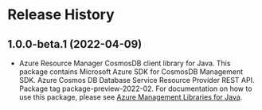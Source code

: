 # Release History

## 1.0.0-beta.1 (2022-04-09)

- Azure Resource Manager CosmosDB client library for Java. This package contains Microsoft Azure SDK for CosmosDB Management SDK. Azure Cosmos DB Database Service Resource Provider REST API. Package tag package-preview-2022-02. For documentation on how to use this package, please see [Azure Management Libraries for Java](https://aka.ms/azsdk/java/mgmt).
